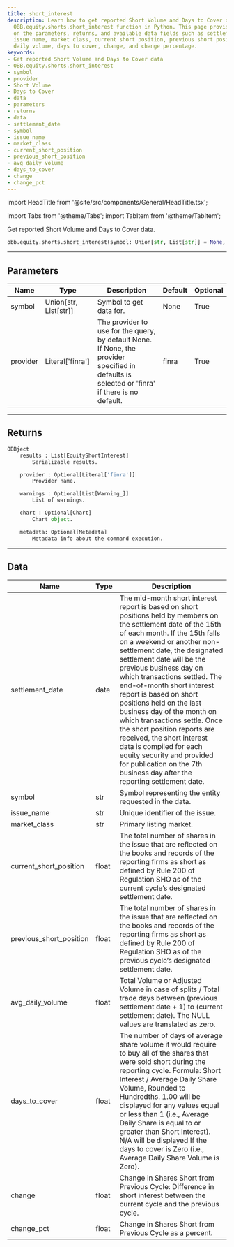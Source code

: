 ```yaml
---
title: short_interest
description: Learn how to get reported Short Volume and Days to Cover data using the
  OBB.equity.shorts.short_interest function in Python. This page provides information
  on the parameters, returns, and available data fields such as settlement date, symbol,
  issue name, market class, current short position, previous short position, average
  daily volume, days to cover, change, and change percentage.
keywords:
- Get reported Short Volume and Days to Cover data
- OBB.equity.shorts.short_interest
- symbol
- provider
- Short Volume
- Days to Cover
- data
- parameters
- returns
- data
- settlement_date
- symbol
- issue_name
- market_class
- current_short_position
- previous_short_position
- avg_daily_volume
- days_to_cover
- change
- change_pct
---
```


import HeadTitle from '@site/src/components/General/HeadTitle.tsx';

<HeadTitle title="equity /shorts/short_interest - Reference | OpenBB Platform Docs" />

<!-- markdownlint-disable MD012 MD031 MD033 -->

import Tabs from '@theme/Tabs';
import TabItem from '@theme/TabItem';

Get reported Short Volume and Days to Cover data.

```python wordwrap
obb.equity.shorts.short_interest(symbol: Union[str, List[str]] = None, provider: Literal[str] = finra)
```

---

## Parameters

<Tabs>
<TabItem value="standard" label="Standard">

| Name | Type | Description | Default | Optional |
| ---- | ---- | ----------- | ------- | -------- |
| symbol | Union[str, List[str]] | Symbol to get data for. | None | True |
| provider | Literal['finra'] | The provider to use for the query, by default None. If None, the provider specified in defaults is selected or 'finra' if there is no default. | finra | True |
</TabItem>

</Tabs>

---

## Returns

```python wordwrap
OBBject
    results : List[EquityShortInterest]
        Serializable results.

    provider : Optional[Literal['finra']]
        Provider name.

    warnings : Optional[List[Warning_]]
        List of warnings.

    chart : Optional[Chart]
        Chart object.

    metadata: Optional[Metadata]
        Metadata info about the command execution.
```

---

## Data

<Tabs>
<TabItem value="standard" label="Standard">

| Name | Type | Description |
| ---- | ---- | ----------- |
| settlement_date | date | The mid-month short interest report is based on short positions held by members on the settlement date of the 15th of each month. If the 15th falls on a weekend or another non-settlement date, the designated settlement date will be the previous business day on which transactions settled. The end-of-month short interest report is based on short positions held on the last business day of the month on which transactions settle. Once the short position reports are received, the short interest data is compiled for each equity security and provided for publication on the 7th business day after the reporting settlement date. |
| symbol | str | Symbol representing the entity requested in the data. |
| issue_name | str | Unique identifier of the issue. |
| market_class | str | Primary listing market. |
| current_short_position | float | The total number of shares in the issue that are reflected on the books and records of the reporting firms as short as defined by Rule 200 of Regulation SHO as of the current cycle’s designated settlement date. |
| previous_short_position | float | The total number of shares in the issue that are reflected on the books and records of the reporting firms as short as defined by Rule 200 of Regulation SHO as of the previous cycle’s designated settlement date. |
| avg_daily_volume | float | Total Volume or Adjusted Volume in case of splits / Total trade days between (previous settlement date + 1) to (current settlement date). The NULL values are translated as zero. |
| days_to_cover | float | The number of days of average share volume it would require to buy all of the shares that were sold short during the reporting cycle. Formula: Short Interest / Average Daily Share Volume, Rounded to Hundredths. 1.00 will be displayed for any values equal or less than 1 (i.e., Average Daily Share is equal to or greater than Short Interest). N/A will be displayed If the days to cover is Zero (i.e., Average Daily Share Volume is Zero). |
| change | float | Change in Shares Short from Previous Cycle: Difference in short interest between the current cycle and the previous cycle. |
| change_pct | float | Change in Shares Short from Previous Cycle as a percent. |
</TabItem>

</Tabs>

